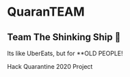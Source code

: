 # QuaranTEAM
## Team The Shinking Ship :ship:

Its like UberEats, but for **OLD PEOPLE!

Hack Quarantine 2020 Project

